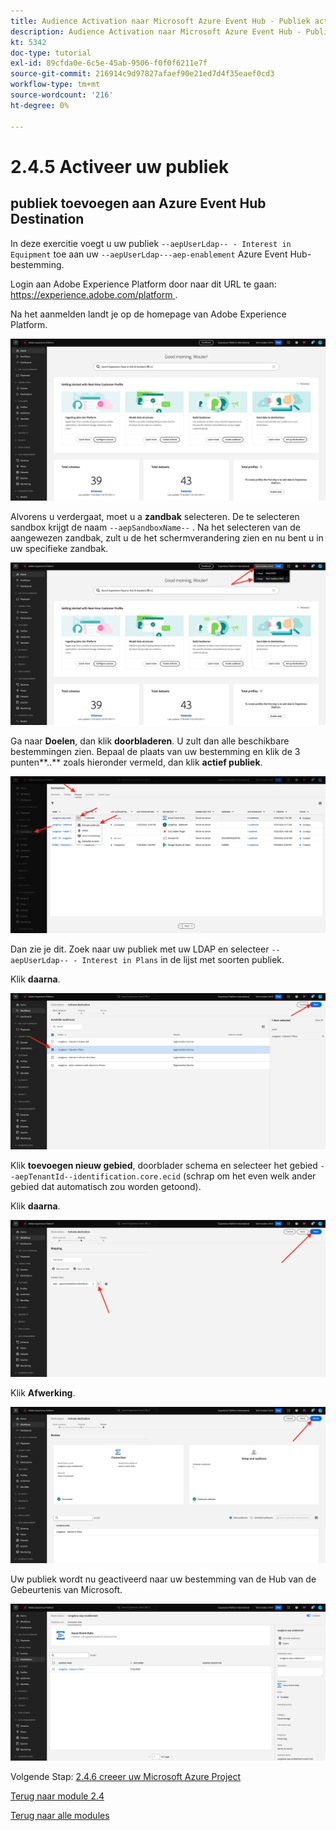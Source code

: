```yaml
---
title: Audience Activation naar Microsoft Azure Event Hub - Publiek activeren
description: Audience Activation naar Microsoft Azure Event Hub - Publiek activeren
kt: 5342
doc-type: tutorial
exl-id: 89cfda0e-6c5e-45ab-9506-f0f0f6211e7f
source-git-commit: 216914c9d97827afaef90e21ed7d4f35eaef0cd3
workflow-type: tm+mt
source-wordcount: '216'
ht-degree: 0%

---
```


# 2.4.5 Activeer uw publiek

## publiek toevoegen aan Azure Event Hub Destination

In deze exercitie voegt u uw publiek `--aepUserLdap-- - Interest in Equipment` toe aan uw `--aepUserLdap---aep-enablement` Azure Event Hub-bestemming.

Login aan Adobe Experience Platform door naar dit URL te gaan: [ https://experience.adobe.com/platform ](https://experience.adobe.com/platform).

Na het aanmelden landt je op de homepage van Adobe Experience Platform.

![ Ingestie van Gegevens ](./../../../modules/datacollection/module1.2/images/home.png)

Alvorens u verdergaat, moet u a **zandbak** selecteren. De te selecteren sandbox krijgt de naam ``--aepSandboxName--`` . Na het selecteren van de aangewezen zandbak, zult u de het schermverandering zien en nu bent u in uw specifieke zandbak.

![ Ingestie van Gegevens ](./../../../modules/datacollection/module1.2/images/sb1.png)

Ga naar **Doelen**, dan klik **doorbladeren**. U zult dan alle beschikbare bestemmingen zien. Bepaal de plaats van uw bestemming en klik de 3 punten**..** zoals hieronder vermeld, dan klik **actief publiek**.

![ 5-01-select-destination.png ](./images/501selectdestination.png)

Dan zie je dit. Zoek naar uw publiek met uw LDAP en selecteer `--aepUserLdap-- - Interest in Plans` in de lijst met soorten publiek.

Klik **daarna**.

![ 5-04-select-segment.png ](./images/504selectsegment.png)

Klik **toevoegen nieuw gebied**, doorblader schema en selecteer het gebied `--aepTenantId--identification.core.ecid` (schrap om het even welk ander gebied dat automatisch zou worden getoond).

Klik **daarna**.

![ 5-05-select-attributes.png ](./images/505selectattributes.png)

Klik **Afwerking**.

![ 5-06-bestemming-finish.png ](./images/506destinationfinish.png)

Uw publiek wordt nu geactiveerd naar uw bestemming van de Hub van de Gebeurtenis van Microsoft.

![ 5-07-bestemming-segment-added.png ](./images/507destinationsegmentadded.png)

Volgende Stap: [ 2.4.6 creeer uw Microsoft Azure Project ](./ex6.md)

[Terug naar module 2.4](./segment-activation-microsoft-azure-eventhub.md)

[Terug naar alle modules](./../../../overview.md)
